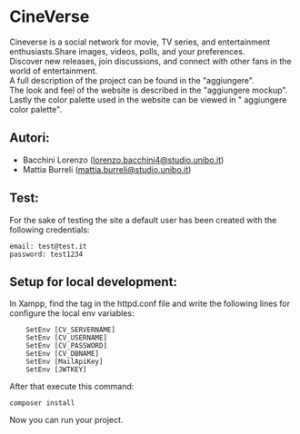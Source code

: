 # CineVerse
Cineverse is a social network for movie, TV series, and entertainment enthusiasts.Share images, videos, polls, and your preferences.<br />
Discover new releases, join discussions, and connect with other fans in the world of entertainment.<br />
A full description of the project can be found in the "aggiungere".<br />
The look and feel of the website is described in the "aggiungere mockup".<br />
Lastly the color palette used in the website can be viewed in " aggiungere color palette".<br />
## Autori: 
- Bacchini Lorenzo (lorenzo.bacchini4@studio.unibo.it)
- Mattia Burreli (mattia.burreli@studio.unibo.it)

## Test:
For the sake of testing the site a default user has been created with the following credentials:
```
email: test@test.it
password: test1234
```

## Setup for local development:
In Xampp, find the <Directory> tag in the httpd.conf file and write the following lines for configure the local env variables:
```
    SetEnv [CV_SERVERNAME]
    SetEnv [CV_USERNAME]
    SetEnv [CV_PASSWORD]
    SetEnv [CV_DBNAME]
    SetEnv [MailApiKey]
    SetEnv [JWTKEY]
```
After that execute this command:
```
composer install
```
Now you can run your project. 
